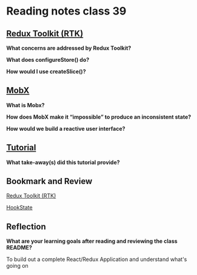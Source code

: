 # Reading notes class 39

## [Redux Toolkit (RTK)](https://redux-toolkit.js.org/introduction/getting-started)

**What concerns are addressed by Redux Toolkit?**

**What does configureStore() do?**

**How would I use createSlice()?**

## [MobX](https://mobx.js.org/getting-started.html)

**What is Mobx?**

**How does MobX make it “impossible” to produce an inconsistent state?**

**How would we build a reactive user interface?**

## [Tutorial](https://redux-toolkit.js.org/tutorials/overview)

**What take-away(s) did this tutorial provide?**

## Bookmark and Review

[Redux Toolkit (RTK)](https://redux-toolkit.js.org/)

[HookState](https://hookstate.js.org/)

## Reflection

**What are your learning goals after reading and reviewing the class README?**

To build out a complete React/Redux Application and understand what's going on
